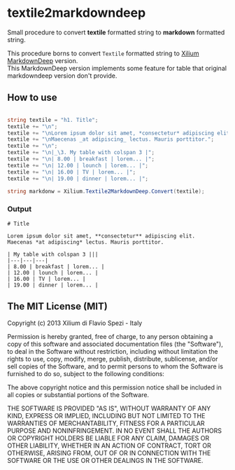 textile2markdowndeep
====================

Small procedure to convert **textile** formatted string to **markdown** formatted string.

This procedure borns to convert `Textile` formatted string to [Xilium MarkdownDeep](../../../MarkdownDeep) version.  
This MarkdownDeep version implements some feature for table that original markdowndeep version don't provide.

## How to use

```cs

string textile = "h1. Title";
textile += "\n";
textile += "\nLorem ipsum dolor sit amet, *consectetur* adipiscing elit.";
textile += "\nMaecenas _at adipiscing_ lectus. Mauris porttitor.";
textile += "\n";
textile += "\n|_\3. My table with colspan 3 |";
textile += "\n| 8.00 | breakfast | lorem... |";
textile += "\n| 12.00 | lounch | lorem... |";
textile += "\n| 16.00 | TV | lorem... |";
textile += "\n| 19.00 | dinner | lorem... |";

string markdonw = Xilium.Textile2MarkdownDeep.Convert(textile);

```

### Output

```
# Title

Lorem ipsum dolor sit amet, **consectetur** adipiscing elit.
Maecenas *at adipiscing* lectus. Mauris porttitor.

| My table with colspan 3 |||
|---|---|---|
| 8.00 | breakfast | lorem... |
| 12.00 | lounch | lorem... |
| 16.00 | TV | lorem... |
| 19.00 | dinner | lorem... |

```


## The MIT License (MIT)

Copyright (c) 2013 Xilium di Flavio Spezi - Italy

Permission is hereby granted, free of charge, to any person obtaining a copy of this software and associated
documentation files (the "Software"), to deal in the Software without restriction, including without limitation
the rights to use, copy, modify, merge, publish, distribute, sublicense, and/or sell copies of the Software,
and to permit persons to whom the Software is furnished to do so, subject to the following conditions:

The above copyright notice and this permission notice shall be included in all copies or substantial portions
of the Software.

THE SOFTWARE IS PROVIDED "AS IS", WITHOUT WARRANTY OF ANY KIND, EXPRESS OR IMPLIED, INCLUDING BUT NOT LIMITED
TO THE WARRANTIES OF MERCHANTABILITY, FITNESS FOR A PARTICULAR PURPOSE AND NONINFRINGEMENT. IN NO EVENT SHALL
THE AUTHORS OR COPYRIGHT HOLDERS BE LIABLE FOR ANY CLAIM, DAMAGES OR OTHER LIABILITY, WHETHER IN AN ACTION OF
CONTRACT, TORT OR OTHERWISE, ARISING FROM, OUT OF OR IN CONNECTION WITH THE SOFTWARE OR THE USE OR OTHER DEALINGS
IN THE SOFTWARE.
